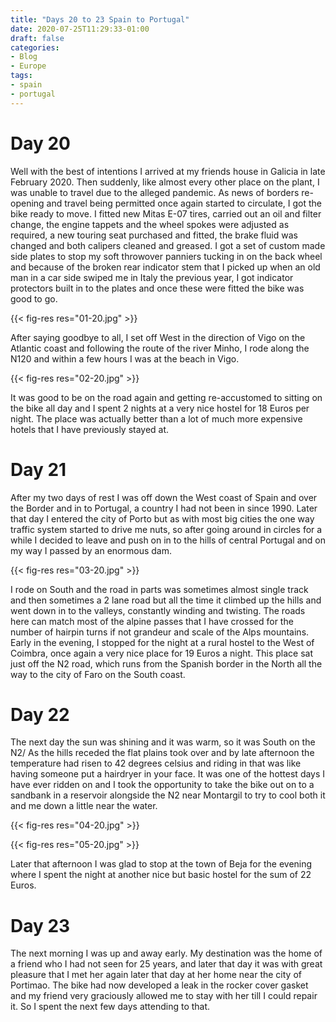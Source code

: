 ```yaml
---
title: "Days 20 to 23 Spain to Portugal"
date: 2020-07-25T11:29:33-01:00
draft: false
categories:
- Blog
- Europe
tags:
- spain
- portugal
---
```


# Day 20

Well with the best of intentions I arrived at my friends house in Galicia in late February 2020. Then suddenly, like almost every other place on the plant, I was unable to travel due to the alleged pandemic. As news of borders re-opening and travel being permitted once again started to circulate, I got the bike ready to move. I fitted new Mitas E-07 tires, carried out an oil and filter change, the engine tappets and the wheel spokes were adjusted as required, a new touring seat purchased and fitted, the brake fluid was changed and both calipers cleaned and greased. I got a set of custom made side plates to stop my soft throwover panniers tucking in on the back wheel and because of the broken rear indicator stem that I picked up when an old man in a car side swiped me in Italy the previous year, I got indicator protectors built in to the plates and once these were fitted the bike was good to go.

{{< fig-res res="01-20.jpg" >}}

After saying goodbye to all, I set off West in the direction of Vigo on the Atlantic coast and following the route of the river Minho, I rode along the N120 and within a few hours I was at the beach in Vigo.

{{< fig-res res="02-20.jpg" >}}

It was good to be on the road again and getting re-accustomed to sitting on the bike all day and I spent 2 nights at a very nice hostel for 18 Euros per night. The place was actually better than a lot of much more expensive hotels that I have previously stayed at.

# Day 21

After my two days of rest I was off down the West coast of Spain and over the Border and in to Portugal, a country I had not been in since 1990. Later that day I entered the city of Porto but as with most big cities the one way traffic system started to drive me nuts, so after going around in circles for a while I decided to leave and push on in to the hills of central Portugal and on my way I passed by an enormous dam.

{{< fig-res res="03-20.jpg" >}}

I rode on South and the road in parts was sometimes almost single track and then sometimes a 2 lane road but all the time it climbed up the hills and went down in to the valleys, constantly winding and twisting. The roads here can match most of the alpine passes that I have crossed for the number of hairpin turns if not grandeur and scale of the Alps mountains. Early in the evening, I stopped for the night at a rural hostel to the West of Coimbra, once again a very nice place for 19 Euros a night. This place sat just off the N2 road, which runs from the Spanish border in the North all the way to the city of Faro on the South coast. 

# Day 22

The next day the sun was shining and it was warm, so it was South on the N2/ As the hills receded the flat plains took over and by late afternoon the temperature had risen to 42 degrees celsius and riding in that was like having someone put a hairdryer in your face. It was one of the hottest days I have ever ridden on and I took the opportunity to take the bike out on to a sandbank in a reservoir alongside the N2 near Montargil to try to cool both it and me down a little near the water.

{{< fig-res res="04-20.jpg" >}}

{{< fig-res res="05-20.jpg" >}}

Later that afternoon I was glad to stop at the town of Beja for the evening where I spent the night at another nice but basic hostel for the sum of 22 Euros.

# Day 23

The next morning I was up and away early. My destination was the home of a friend who I had not seen for 25 years, and later that day it was with great pleasure that I met her again later that day at her home near the city of Portimao. The bike had now developed a leak in the rocker cover gasket and my friend very graciously allowed me to stay with her till I could repair it. So I spent the next few days attending to that.
